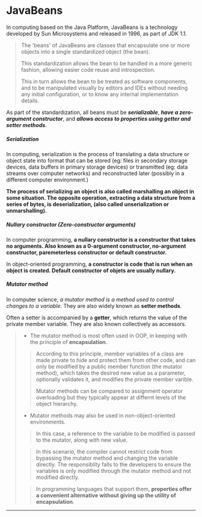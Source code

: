 # JavaBeans

In computing based on the Java Platform, JavaBeans is a technology developed by Sun Microsystems and released in 1996, as part of JDK 1.1.

> The 'beans' of JavaBeans are classes that encapsulate one or more objects into a single standardized object (the bean).
>
> This standardization allows the bean to be handled in a more generic fashion, allowing easier code reuse and introspection.
>
> This in turn allows the bean to be treated as software components, and to be manipulated visually by editors and IDEs without needing any initial configuration, or to know any internal implementation details.

As part of the standardization, all beans must be **_serializable_**, **_have a zero-argument constructor_**, and **_allows access to properties using getter and setter methods_**.

##### Serialization

In computing, serialization is the process of translating a data structure or object state into format that can be stored (eg: files in secondary storage devices, data buffers in primary storage devices) or transmitted (eg: data streams over computer networks) and reconstructed later (possibly in a different computer environment.)

**The process of serializing an object is also called marshalling an object in some situation. The opposite operation, extracting a data structure from a series of bytes, is deserialization, (also called unserialization or unmarshalling).**

##### Nullary constructor (Zero-constructor arguments)

In computer programming, **a nullary constructor is a constructor that takes no arguments. Also known as a 0-argument constructor, no-argument constructor, paremeterless constructor or default constructor.**

In object-oriented programming, **a constructor is code that is run when an object is created. Default constructor of objets are usually nullary.**

##### Mutator method

In computer science, _a mutator method is a method used to control changes to a variable_. They are also widely known as **setter methods**.

Often a setter is accompanied by a **getter**, which returns the value of the private member variable. They are also known collectively as accessors.

> - The mutator method is most often used in OOP, in keeping with the principle of **encapsulation**.
>
> > According to this principle, member variables of a class are made private to hide and protect them from other code, and can only be modified by a public member function (the mutator method), which takes the desired new value as a parameter, optionally validates it, and modifies the private member varible.
> >
> > Mutator methods can be compared to assignment operator overloading but they typically appear at differnt levels of the object hierarchy.
>
> - Mutator methods may also be used in non-object-oriented environments.
>
> > In this case, a reference to the variable to be modified is passed to the mutator, along with new value.
>
> > In this scenario, the compiler cannot restrict code from bypassing the mutator method and changing the variable directly. The responsiblity falls to the developers to ensure the variables is only modified through the mutator method and not modified directly.
>
> > In programming languages that support them, **properties offer a convenient alternative without giving up the utility of encapsulation**.

---
